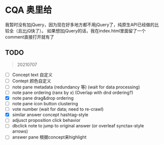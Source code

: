 # CQA 奥里给

我暂时没有加jQuery，因为现在好多地方都不用jQuery了，纯原生API已经做的比较全（且比jQ快了）。
如果想加jQuery的话，我在index.html里面留了一个comment直接打开就有了

## TODO

> 20210707

* [ ] Concept text 自定义
* [ ] Contept 颜色自定义
* [ ] note pane metadata (redundancy 等) (wait for data processing)
* [ ] note pane ordering (ranx by x) (Overlap with dnd ordering?)
* [x] note pane drag&drop ordering
* [ ] note pane icon button clustering
* [ ] vote number (wait for data; need to re-crawl)
* [x] similar answer concept hashtag-style
* [ ] adjusct proposition click behavior
* [ ] dbclick note to jump to original answer (or overleaf synctax-style arrows)
* [ ] answer pane 根据concept来highlight
